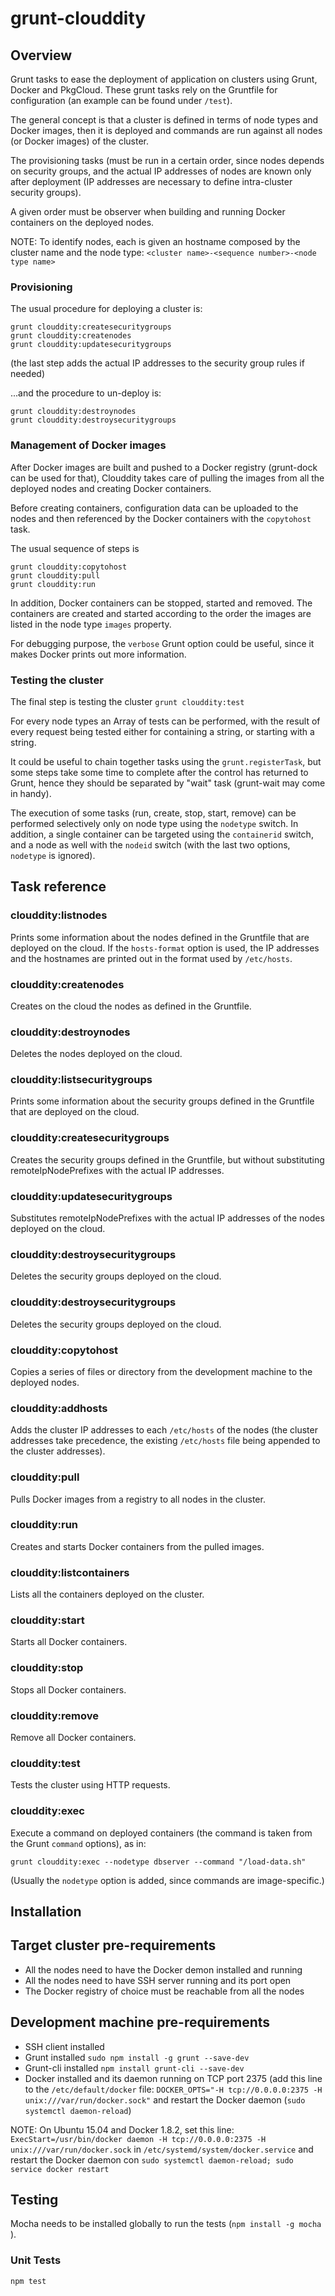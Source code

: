 # grunt-clouddity

## Overview 

Grunt tasks to ease the deployment of application on clusters using Grunt, Docker and PkgCloud. These grunt tasks rely on the Gruntfile for configuration (an example can be found under `/test`). 

The general concept is that a cluster is defined in terms of node types and Docker images,
then it is deployed and commands are run against all nodes (or Docker images) of the cluster.

The provisioning tasks (must be run in a certain order, since nodes depends on security groups, and the actual IP addresses of nodes are known only after deployment (IP addresses are necessary to define intra-cluster security groups).

A given order must be observer when building and running Docker containers on the deployed nodes.

NOTE: To identify nodes, each is given an hostname composed by the cluster name and the node type: `<cluster name>-<sequence number>-<node type name>`


### Provisioning

The usual procedure for deploying a cluster is:
```
grunt clouddity:createsecuritygroups
grunt clouddity:createnodes
grunt clouddity:updatesecuritygroups
```
(the last step adds the actual IP addresses to the security group rules if needed)

...and the procedure to un-deploy is:
```
grunt clouddity:destroynodes
grunt clouddity:destroysecuritygroups
```


### Management of Docker images

After Docker images are built and pushed to a Docker registry (grunt-dock can be used for that), Clouddity takes care of pulling the images from all the deployed nodes and creating Docker containers.

Before creating containers, configuration data can be uploaded to the nodes and then referenced by the Docker containers with the `copytohost` task.

The usual sequence of steps is
```
grunt clouddity:copytohost
grunt clouddity:pull
grunt clouddity:run
```

In addition, Docker containers can be stopped, started and removed. The containers are created and started according to the order the images are listed in the node type `images` property.

For debugging purpose, the `verbose` Grunt option could be useful, since it makes Docker prints out more information.


### Testing the cluster

The final step is testing the cluster
`grunt clouddity:test`

For every node types an Array of tests can be performed, with the result of every 
request being tested either for containing a string, or starting with a string.

It could be useful to chain together tasks using the `grunt.registerTask`, but some steps take some time to complete after the control has returned to Grunt, hence they should be separated by "wait" task (grunt-wait may come in handy).

The execution of some tasks (run, create, stop, start, remove) can be performed
selectively only on node type using the `nodetype` switch. In addition, a single container can be targeted using the `containerid` switch, and a node as well with the `nodeid` switch (with the last two options, `nodetype` is ignored).


## Task reference


### clouddity:listnodes

Prints some information about the nodes defined in the Gruntfile that are deployed on the cloud. If the `hosts-format` option is used, the IP addresses and the hostnames are printed out in the format used by `/etc/hosts`.


### clouddity:createnodes

Creates on the cloud the nodes as defined in the Gruntfile.


### clouddity:destroynodes

Deletes the nodes deployed on the cloud.


### clouddity:listsecuritygroups

Prints some information about the security groups defined in the Gruntfile that are deployed on the cloud.


### clouddity:createsecuritygroups

Creates the security groups defined in the Gruntfile, but without substituting remoteIpNodePrefixes 
with the actual IP addresses.


### clouddity:updatesecuritygroups

Substitutes remoteIpNodePrefixes with the actual IP addresses of the nodes deployed on the cloud.


### clouddity:destroysecuritygroups

Deletes the security groups deployed on the cloud.


### clouddity:destroysecuritygroups

Deletes the security groups deployed on the cloud.


### clouddity:copytohost

Copies a series of files or directory from the development machine to the deployed nodes.


### clouddity:addhosts

Adds the cluster IP addresses to each `/etc/hosts` of the nodes (the cluster addresses
take precedence, the existing `/etc/hosts` file being appended to the cluster addresses).


### clouddity:pull

Pulls Docker images from a registry to all nodes in the cluster.


### clouddity:run

Creates and starts Docker containers from the pulled images.


### clouddity:listcontainers

Lists all the containers deployed on the cluster.


### clouddity:start

Starts all Docker containers.


### clouddity:stop

Stops all Docker containers.


### clouddity:remove

Remove all Docker containers.


### clouddity:test

Tests the cluster using HTTP requests.


### clouddity:exec

Execute a command on deployed containers (the command is taken from the Grunt `command` options), as in:

`grunt clouddity:exec --nodetype dbserver --command "/load-data.sh"`

(Usually the `nodetype` option is added, since commands are image-specific.)


## Installation


## Target cluster pre-requirements

* All the nodes need to have the Docker demon installed and running
* All the nodes need to have SSH server running and its port open
* The Docker registry of choice must be reachable from all the nodes 


## Development machine pre-requirements

* SSH client installed 
* Grunt installed `sudo npm install -g grunt --save-dev`
* Grunt-cli installed `npm install grunt-cli --save-dev`
* Docker installed and its daemon running on TCP port 2375 
  (add this line to the `/etc/default/docker` file: 
  `DOCKER_OPTS="-H tcp://0.0.0.0:2375 -H unix:///var/run/docker.sock"`
  and restart the Docker daemon (`sudo systemctl daemon-reload`)

NOTE: On Ubuntu 15.04 and Docker 1.8.2, set this line:
`ExecStart=/usr/bin/docker daemon -H tcp://0.0.0.0:2375 -H unix:///var/run/docker.sock` 
in `/etc/systemd/system/docker.service` and restart the Docker daemon
con `sudo systemctl daemon-reload; sudo service docker restart`


## Testing

Mocha needs to be installed globally to run the tests (`npm install -g mocha `).
 

### Unit Tests

`npm test`

